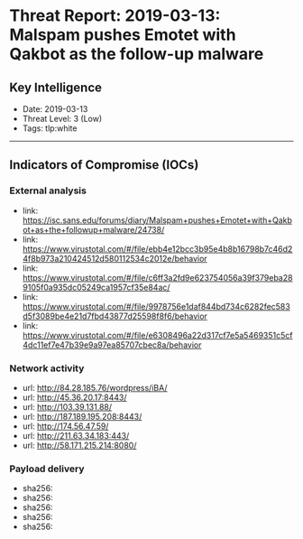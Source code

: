 # Threat Report: 2019-03-13: Malspam pushes Emotet with Qakbot as the follow-up malware


## Key Intelligence
* Date: 2019-03-13
* Threat Level: 3 (Low)
* Tags: tlp:white

---

## Indicators of Compromise (IOCs)
### External analysis
* link: https://isc.sans.edu/forums/diary/Malspam+pushes+Emotet+with+Qakbot+as+the+followup+malware/24738/
* link: https://www.virustotal.com/#/file/ebb4e12bcc3b95e4b8b16798b7c46d24f8b973a210424512d580112534c2012e/behavior
* link: https://www.virustotal.com/#/file/c6ff3a2fd9e623754056a39f379eba289105f0a935dc05249ca1957cf35e84ac/
* link: https://www.virustotal.com/#/file/9978756e1daf844bd734c6282fec583d5f3089be4e21d7fbd43877d25598f8f6/behavior
* link: https://www.virustotal.com/#/file/e6308496a22d317cf7e5a5469351c5cf4dc11ef7e47b39e9a97ea85707cbec8a/behavior

### Network activity
* url: http://84.28.185.76/wordpress/iBA/
* url: http://45.36.20.17:8443/
* url: http://103.39.131.88/
* url: http://187.189.195.208:8443/
* url: http://174.56.47.59/
* url: http://211.63.34.183:443/
* url: http://58.171.215.214:8080/

### Payload delivery
* sha256: <sha256>
* sha256: <sha256>
* sha256: <sha256>
* sha256: <sha256>
* sha256: <sha256>
